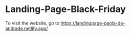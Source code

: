 # Landing-Page-Black-Friday

To visit the website, go to https://landingpage-paola-de-andrade.netlify.app/
